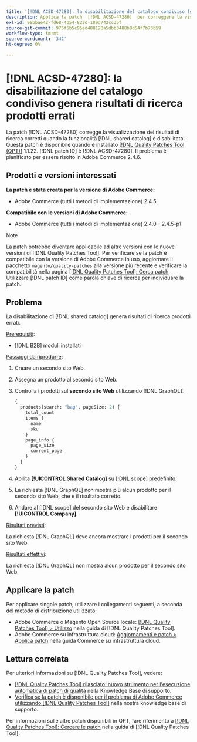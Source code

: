 ```yaml
---
title: '[!DNL ACSD-47280]: la disabilitazione del catalogo condiviso fornisce risultati di ricerca del prodotto errati'
description: Applica la patch  [!DNL ACSD-47280]  per correggere la visualizzazione dei risultati di ricerca corretti quando la funzionalità di catalogo condiviso è disabilitata.
exl-id: 98bbae42-fd68-4b54-823d-189d742cc35f
source-git-commit: 975f5b5c95ad488128a5dbb3488b8d54f7b73b59
workflow-type: tm+mt
source-wordcount: '342'
ht-degree: 0%

---
```


# [!DNL ACSD-47280]: la disabilitazione del catalogo condiviso genera risultati di ricerca prodotti errati

La patch [!DNL ACSD-47280] corregge la visualizzazione dei risultati di ricerca corretti quando la funzionalità [!DNL shared catalog] è disabilitata. Questa patch è disponibile quando è installato [[!DNL Quality Patches Tool (QPT)]](/help/announcements/adobe-commerce-announcements/magento-quality-patches-released-new-tool-to-self-serve-quality-patches.md) 1.1.22. [!DNL patch ID] è [!DNL ACSD-47280]. Il problema è pianificato per essere risolto in Adobe Commerce 2.4.6.

## Prodotti e versioni interessati

**La patch è stata creata per la versione di Adobe Commerce:**
* Adobe Commerce (tutti i metodi di implementazione) 2.4.5

**Compatibile con le versioni di Adobe Commerce:**
* Adobe Commerce (tutti i metodi di implementazione) 2.4.0 - 2.4.5-p1

>[!NOTE]
>
>La patch potrebbe diventare applicabile ad altre versioni con le nuove versioni di [!DNL Quality Patches Tool]. Per verificare se la patch è compatibile con la versione di Adobe Commerce in uso, aggiornare il pacchetto `magento/quality-patches` alla versione più recente e verificare la compatibilità nella pagina [[!DNL Quality Patches Tool]: Cerca patch](https://experienceleague.adobe.com/tools/commerce-quality-patches/index.html?lang=it). Utilizzare [!DNL patch ID] come parola chiave di ricerca per individuare la patch.

## Problema

La disabilitazione di [!DNL shared catalog] genera risultati di ricerca prodotti errati.

<u>Prerequisiti</u>:

* [!DNL B2B] moduli installati

<u>Passaggi da riprodurre</u>:

1. Creare un secondo sito Web.
1. Assegna un prodotto al secondo sito Web.
1. Controlla i prodotti sul **secondo sito Web** utilizzando [!DNL GraphQL]:

   ```GraphQL
   {
     products(search: "bag", pageSize: 2) {
       total_count
       items {
         name
         sku
       }
       page_info {
         page_size
         current_page
       }
     }
   }
   ```

1. Abilita **[!UICONTROL Shared Catalog]** su [!DNL scope] predefinito.
1. La richiesta [!DNL GraphQL] non mostra più alcun prodotto per il secondo sito Web, che è il risultato corretto.
1. Andare al [!DNL scope] del secondo sito Web e disabilitare **[!UICONTROL Company]**.

<u>Risultati previsti</u>:

La richiesta [!DNL GraphQL] deve ancora mostrare i prodotti per il secondo sito Web.

<u>Risultati effettivi</u>:

La richiesta [!DNL GraphQL] non mostra alcun prodotto per il secondo sito Web.

## Applicare la patch

Per applicare singole patch, utilizzare i collegamenti seguenti, a seconda del metodo di distribuzione utilizzato:

* Adobe Commerce o Magento Open Source locale: [[!DNL Quality Patches Tool] > Utilizzo](https://experienceleague.adobe.com/docs/commerce-operations/tools/quality-patches-tool/usage.html?lang=it) nella guida di [!DNL Quality Patches Tool].
* Adobe Commerce su infrastruttura cloud: [Aggiornamenti e patch > Applica patch](https://experienceleague.adobe.com/docs/commerce-cloud-service/user-guide/develop/upgrade/apply-patches.html?lang=it) nella guida Commerce su infrastruttura cloud.

## Lettura correlata

Per ulteriori informazioni su [!DNL Quality Patches Tool], vedere:

* [[!DNL Quality Patches Tool] rilasciato: nuovo strumento per l&#39;esecuzione automatica di patch di qualità](/help/announcements/adobe-commerce-announcements/magento-quality-patches-released-new-tool-to-self-serve-quality-patches.md) nella Knowledge Base di supporto.
* [Verifica se la patch è disponibile per il problema di Adobe Commerce utilizzando  [!DNL Quality Patches Tool]](/help/support-tools/patches-available-in-qpt-tool/check-patch-for-magento-issue-with-magento-quality-patches.md) nella nostra knowledge base di supporto.

Per informazioni sulle altre patch disponibili in QPT, fare riferimento a [[!DNL Quality Patches Tool]: Cercare le patch](https://experienceleague.adobe.com/tools/commerce-quality-patches/index.html?lang=it) nella guida di [!DNL Quality Patches Tool].
